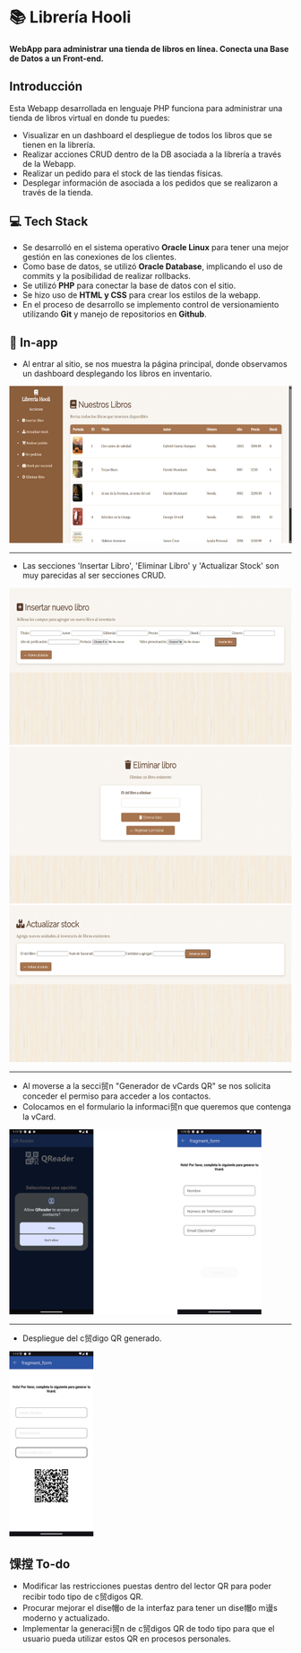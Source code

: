 # 📚 Librería Hooli

#### WebApp para administrar una tienda de libros en línea. Conecta una Base de Datos a un Front-end.
## Introducción
Esta Webapp desarrollada en lenguaje PHP funciona para administrar una tienda de libros virtual en donde tu puedes: 
- Visualizar en un dashboard el despliegue de todos los libros que se tienen en la librería.
- Realizar acciones CRUD dentro de la DB asociada a la librería a través de la Webapp.
- Realizar un pedido para el stock de las tiendas físicas.
- Desplegar información de asociada a los pedidos que se realizaron a través de la tienda.

## 💻 Tech Stack
- Se desarrolló en el sistema operativo **Oracle Linux** para tener una mejor gestión en las conexiones de los clientes.
- Como base de datos, se utilizó **Oracle Database**, implicando el uso de commits y la posibilidad de realizar rollbacks. 
- Se utilizó **PHP** para conectar la base de datos con el sitio.
- Se hizo uso de **HTML y CSS** para crear los estilos de la webapp.
- En el proceso de desarrollo se implemento control de versionamiento utilizando **Git** y manejo de repositorios en **Github**.

## 📲 In-app
- Al entrar al sitio, se nos muestra la página principal, donde observamos un dashboard desplegando los libros en inventario.
<img src="https://github.com/alexisserapio/LibreriaHooli/blob/main/images/1.png" alt="Captura de Pantalla sobre la app en el m贸vil y su interfaz principal" width="600" height="280">

---
- Las secciones 'Insertar Libro', 'Eliminar Libro' y 'Actualizar Stock' son muy parecidas al ser secciones CRUD.
<img src="https://github.com/alexisserapio/LibreriaHooli/blob/main/images/2.png" alt="Captura de Pantalla sobre el apartado de escaneo QR" width="600" height="280">
<img src="https://github.com/alexisserapio/LibreriaHooli/blob/main/images/3.png" alt="Captura de Pantalla sobre el apartado de escaneo QR" width="600" height="280">
<img src="https://github.com/alexisserapio/LibreriaHooli/blob/main/images/4.png" alt="Captura de Pantalla sobre el apartado de escaneo QR" width="600" height="280">

---
- Al moverse a la secci贸n "Generador de vCards QR" se nos solicita conceder el permiso para acceder a los contactos.
- Colocamos en el formulario la informaci贸n que queremos que contenga la vCard.
<img src="https://github.com/alexisserapio/AppQR/blob/master/images/3.png" alt="Captura de Pantalla sobre el apartado de generar QR" width="450" height="330">

---
- Despliegue del c贸digo QR generado.
<img src="https://github.com/alexisserapio/AppQR/blob/master/images/4.png" alt="Captura de Pantalla sobre el QR generado" width="150" height="330">

## 馃摚 To-do
- Modificar las restricciones puestas dentro del lector QR para poder recibir todo tipo de c贸digos QR.
- Procurar mejorar el dise帽o de la interfaz para tener un dise帽o m谩s moderno y actualizado.
- Implementar la generaci贸n de c贸digos QR de todo tipo para que el usuario pueda utilizar estos QR en procesos personales.
